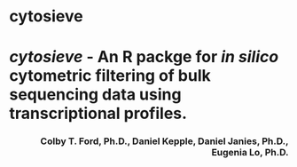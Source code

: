 # cytosieve

# *cytosieve* - An R packge for _in silico_ cytometric filtering of bulk sequencing data using transcriptional profiles.
<h3 align = "right">Colby T. Ford, Ph.D., Daniel Kepple, Daniel Janies, Ph.D., Eugenia Lo, Ph.D.</h3>

